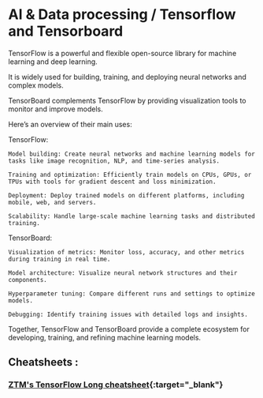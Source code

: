 # AI & Data processing / Tensorflow and Tensorboard

TensorFlow is a powerful and flexible open-source library for machine learning and deep learning. 

It is widely used for building, training, and deploying neural networks and complex models. 

TensorBoard complements TensorFlow by providing visualization tools to monitor and improve models. 

Here’s an overview of their main uses:

TensorFlow:

    Model building: Create neural networks and machine learning models for tasks like image recognition, NLP, and time-series analysis.
    
    Training and optimization: Efficiently train models on CPUs, GPUs, or TPUs with tools for gradient descent and loss minimization.
    
    Deployment: Deploy trained models on different platforms, including mobile, web, and servers.

    Scalability: Handle large-scale machine learning tasks and distributed training.

TensorBoard:

    Visualization of metrics: Monitor loss, accuracy, and other metrics during training in real time.

    Model architecture: Visualize neural network structures and their components.
    
    Hyperparameter tuning: Compare different runs and settings to optimize models.

    Debugging: Identify training issues with detailed logs and insights.

Together, TensorFlow and TensorBoard provide a complete ecosystem for developing, training, and refining machine learning models.

## Cheatsheets :

### [ZTM's TensorFlow Long cheatsheet](https://zerotomastery.io/cheatsheets/tensorflow-cheat-sheet/){:target="\_blank"}
